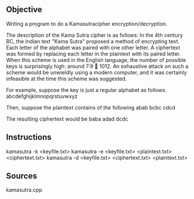 Objective
--------------------------------------
Writing a program to do a Kamasutracipher encryption/decryption.

The description of the Kama Sutra cipher is as follows:
In the 4th century BC, the Indian text "Kama Sutra" proposed a method of encrypting text.
Each letter of the alphabet was paired with one other letter. A ciphertext was formed by replacing 
each letter in the plaintext with its paired letter. When this scheme is used in the English language,
the number of possible keys is surprisingly high: around 7:9  1012. An exhaustive attack on such
a scheme would be unwieldly using a modern computer, and it was certainly infeasible at the time
this scheme was suggested.

For example, suppose the key is just a regular alphabet as follows.
abcdefghijklmnopqrstuvwxyz

Then, suppose the plaintext contains of the following
abab bcbc cdcd

The resulting ciphertext would be
baba adad dcdc

Instructions
--------------------------------------
kamasutra -k <keyfile.txt>
kamasutra -e <keyfile.txt> <plaintext.txt> <ciphertext.txt>
kamasutra -d <keyfile.txt> <ciphertext.txt> <plaintext.txt>

Sources
--------------------------------------
kamasutra.cpp

